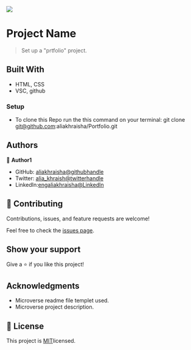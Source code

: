 ![](https://img.shields.io/badge/Microverse-blueviolet)

# Project Name

> Set up a "prtfolio" project.


## Built With

- HTML, CSS
- VSC, github


### Setup

- To clone this Repo run the this command on your terminal:
git clone git@github.com:aliakhraisha/Portfolio.git

## Authors

👤 **Author1**

- GitHub: [aliakhraisha@githubhandle](https://github.com/aliakhraisha)
- Twitter: [alia_khraish@twitterhandle](https://twitter.com/alia_khraisha)
- LinkedIn:[engaliakhraisha@LinkedIn](https://www.linkedin.com/in/engaliakhraisha/)

## 🤝 Contributing

Contributions, issues, and feature requests are welcome!

Feel free to check the [issues page](../../issues/).

## Show your support

Give a ⭐️ if you like this project!

## Acknowledgments

- Microverse readme file templet used.
- Microverse project description.

## 📝 License

This project is [MIT](https://github.com/aliakhraisha/Portfolio/blob/setup-and-mobile-first/licence)licensed.

